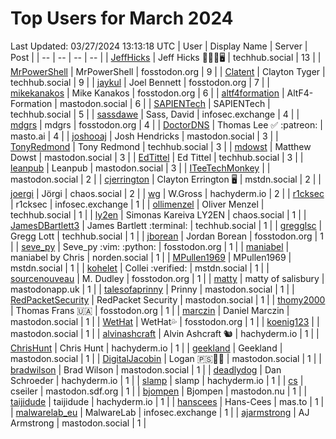 # Top Users for March 2024
Last Updated: 03/27/2024 13:13:18 UTC
| User | Display Name | Server | Post |
| -- | -- | -- | -- |
| [JeffHicks](https://techhub.social/@JeffHicks) | Jeff Hicks 🐶🎼🍷🖥️ | techhub.social | 13 |
| [MrPowerShell](https://fosstodon.org/@MrPowerShell) | MrPowerShell | fosstodon.org | 9 |
| [Clatent](https://techhub.social/@Clatent) | Clayton Tyger | techhub.social | 9 |
| [jaykul](https://fosstodon.org/@jaykul) | Joel Bennett | fosstodon.org | 7 |
| [mikekanakos](https://fosstodon.org/@mikekanakos) | Mike Kanakos | fosstodon.org | 6 |
| [altf4formation](https://mastodon.social/@altf4formation) | AltF4-Formation | mastodon.social | 6 |
| [SAPIENTech](https://techhub.social/@SAPIENTech) | SAPIENTech | techhub.social | 5 |
| [sassdawe](https://infosec.exchange/@sassdawe) | Sass, David | infosec.exchange | 4 |
| [mdgrs](https://fosstodon.org/@mdgrs) | mdgrs | fosstodon.org | 4 |
| [DoctorDNS](https://masto.ai/@DoctorDNS) | Thomas Lee ✅ :patreon: | masto.ai | 4 |
| [joshooaj](https://mastodon.social/@joshooaj) | Josh Hendricks | mastodon.social | 3 |
| [TonyRedmond](https://techhub.social/@TonyRedmond) | Tony Redmond | techhub.social | 3 |
| [mdowst](https://mastodon.social/@mdowst) | Matthew Dowst | mastodon.social | 3 |
| [EdTittel](https://techhub.social/@EdTittel) | Ed Tittel | techhub.social | 3 |
| [leanpub](https://mastodon.social/@leanpub) | Leanpub | mastodon.social | 3 |
| [ITeeTechMonkey](https://mastodon.social/@ITeeTechMonkey) |  | mastodon.social | 2 |
| [cjerrington](https://mstdn.social/@cjerrington) | Clayton Errington 🖥️ | mstdn.social | 2 |
| [joergi](https://chaos.social/@joergi) | Jörgi | chaos.social | 2 |
| [wg](https://hachyderm.io/@wg) | W.Gross | hachyderm.io | 2 |
| [r1cksec](https://infosec.exchange/@r1cksec) | r1cksec | infosec.exchange | 1 |
| [ollimenzel](https://techhub.social/@ollimenzel) | Oliver Menzel | techhub.social | 1 |
| [ly2en](https://chaos.social/@ly2en) | Simonas Kareiva LY2EN | chaos.social | 1 |
| [JamesDBartlett3](https://techhub.social/@JamesDBartlett3) | James Bartlett :terminal: | techhub.social | 1 |
| [gregglsc](https://techhub.social/@gregglsc) | Gregg Lott | techhub.social | 1 |
| [jborean](https://fosstodon.org/@jborean) | Jordan Borean | fosstodon.org | 1 |
| [seve_py](https://fosstodon.org/@seve_py) | Seve_py :vim: :python: | fosstodon.org | 1 |
| [maniabel](https://norden.social/@maniabel) | maniabel by Chris | norden.social | 1 |
| [MPullen1969](https://mstdn.social/@MPullen1969) | MPullen1969 | mstdn.social | 1 |
| [kohelet](https://mstdn.social/@kohelet) | Collei :verified: | mstdn.social | 1 |
| [sourcenouveau](https://fosstodon.org/@sourcenouveau) | M. Dudley | fosstodon.org | 1 |
| [matty](https://mastodonapp.uk/@matty) | matty of salisbury | mastodonapp.uk | 1 |
| [talesofaprinny](https://mastodon.social/@talesofaprinny) | Prinny | mastodon.social | 1 |
| [RedPacketSecurity](https://mastodon.social/@RedPacketSecurity) | RedPacket Security | mastodon.social | 1 |
| [thomy2000](https://fosstodon.org/@thomy2000) | Thomas Frans 🇺🇦 | fosstodon.org | 1 |
| [marczin](https://mastodon.social/@marczin) | Daniel Marczin | mastodon.social | 1 |
| [WetHat](https://fosstodon.org/@WetHat) | WetHat💦 | fosstodon.org | 1 |
| [koenig123](https://mastodon.social/@koenig123) |  | mastodon.social | 1 |
| [alvinashcraft](https://hachyderm.io/@alvinashcraft) | Alvin Ashcraft 🐿️ | hachyderm.io | 1 |
| [ChrisHunt](https://hachyderm.io/@ChrisHunt) | Chris Hunt | hachyderm.io | 1 |
| [geekland](https://mastodon.social/@geekland) | Geekland | mastodon.social | 1 |
| [DigitalJacobin](https://mastodon.social/@DigitalJacobin) | Logan 🇵🇸💾🌹 | mastodon.social | 1 |
| [bradwilson](https://mastodon.social/@bradwilson) | Brad Wilson | mastodon.social | 1 |
| [deadlydog](https://hachyderm.io/@deadlydog) | Dan Schroeder | hachyderm.io | 1 |
| [slamp](https://hachyderm.io/@slamp) | slamp | hachyderm.io | 1 |
| [cs](https://mastodon.sdf.org/@cs) | cseiler | mastodon.sdf.org | 1 |
| [bjompen](https://mastodon.nu/@bjompen) | Bjompen | mastodon.nu | 1 |
| [taijidude](https://hachyderm.io/@taijidude) | taijidude | hachyderm.io | 1 |
| [hanscees](https://mas.to/@hanscees) | Hans-Cees | mas.to | 1 |
| [malwarelab_eu](https://infosec.exchange/@malwarelab_eu) | MalwareLab | infosec.exchange | 1 |
| [ajarmstrong](https://mastodon.social/@ajarmstrong) | AJ Armstrong | mastodon.social | 1 |
